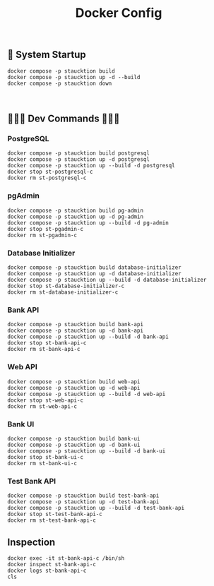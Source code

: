 <h1 id="top" align="center">Docker Config</h1>

<br/>

<h2 id="system-startup">🚀 System Startup</h2>

```
docker compose -p staucktion build
docker compose -p staucktion up -d --build
docker compose -p staucktion down
```

<br/>

## 🚀🚀🚀 Dev Commands 🚀🚀🚀

### PostgreSQL

```
docker compose -p staucktion build postgresql
docker compose -p staucktion up -d postgresql
docker compose -p staucktion up --build -d postgresql
docker stop st-postgresql-c
docker rm st-postgresql-c
```

### pgAdmin

```
docker compose -p staucktion build pg-admin
docker compose -p staucktion up -d pg-admin
docker compose -p staucktion up --build -d pg-admin
docker stop st-pgadmin-c
docker rm st-pgadmin-c
```

### Database Initializer

```
docker compose -p staucktion build database-initializer
docker compose -p staucktion up -d database-initializer
docker compose -p staucktion up --build -d database-initializer
docker stop st-database-initializer-c
docker rm st-database-initializer-c
```

### Bank API

```
docker compose -p staucktion build bank-api
docker compose -p staucktion up -d bank-api
docker compose -p staucktion up --build -d bank-api
docker stop st-bank-api-c
docker rm st-bank-api-c
```

### Web API

```
docker compose -p staucktion build web-api
docker compose -p staucktion up -d web-api
docker compose -p staucktion up --build -d web-api
docker stop st-web-api-c
docker rm st-web-api-c
```

### Bank UI

```
docker compose -p staucktion build bank-ui
docker compose -p staucktion up -d bank-ui
docker compose -p staucktion up --build -d bank-ui
docker stop st-bank-ui-c
docker rm st-bank-ui-c
```

### Test Bank API

```
docker compose -p staucktion build test-bank-api
docker compose -p staucktion up -d test-bank-api
docker compose -p staucktion up --build -d test-bank-api
docker stop st-test-bank-api-c
docker rm st-test-bank-api-c
```

## Inspection

```
docker exec -it st-bank-api-c /bin/sh
docker inspect st-bank-api-c
docker logs st-bank-api-c
cls
```
